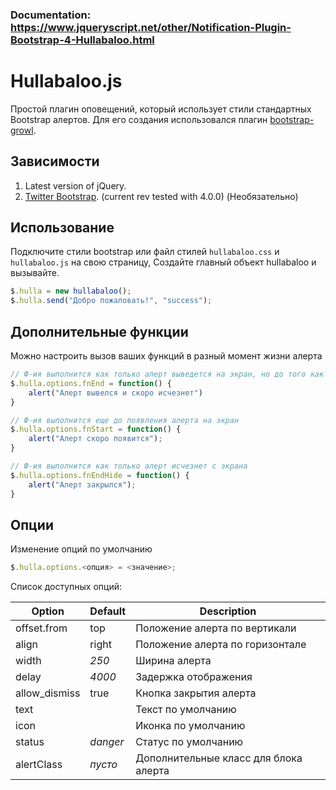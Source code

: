 ### Documentation: https://www.jqueryscript.net/other/Notification-Plugin-Bootstrap-4-Hullabaloo.html

# Hullabaloo.js

Простой плагин оповещений, который использует стили стандартных Bootstrap алертов.
Для его создания использовался плагин [bootstrap-growl](https://github.com/ifightcrime/bootstrap-growl).

## Зависимости

1. Latest version of jQuery.
2. [Twitter Bootstrap](http://twitter.github.com/bootstrap/index.html). (current rev tested with 4.0.0) (Необязательно)

## Использование

Подключите стили bootstrap или файл стилей `hullabaloo.css` и `hullabaloo.js` на свою страницу, Создайте главный объект hullabaloo и вызывайте.

```javascript
$.hulla = new hullabaloo();
$.hulla.send("Добро пожаловать!", "success");
```

## Дополнительные функции

Можно настроить вызов ваших функций в разный момент жизни алерта

```javascript
// Ф-ия выполнится как только алерт выведется на экран, но до того как он исчезнет
$.hulla.options.fnEnd = function() {
    alert("Алерт вывелся и скоро исчезнет")
}

// Ф-ия выполнится еще до появления алерта на экран
$.hulla.options.fnStart = function() {
    alert("Алерт скоро появится");
}

// Ф-ия выполнится как только алерт исчезнет с экрана
$.hulla.options.fnEndHide = function() {
    alert("Алерт закрылся");
}
```

## Опции

Изменение опций по умолчанию

```javascript
$.hulla.options.<опция> = <значение>;
```

Список доступных опций:

| Option        | Default  | Description |
| ------------- | -------- | ----------- |
| offset.from   | top      | Положение алерта по вертикали |
| align         | right    | Положение алерта по горизонтале |
| width         | _250_    | Ширина алерта |
| delay         | _4000_   | Задержка отображения |
| allow_dismiss | true     | Кнопка закрытия алерта |
| text          |          | Текст по умолчанию |
| icon          |          | Иконка по умолчанию |
| status        | _danger_ | Статус по умолчанию |
| alertClass    | _пусто_  | Дополнительные класс для блока алерта |
